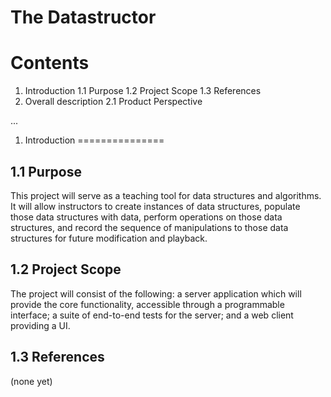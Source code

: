# The Datastructor

Contents
========
1. Introduction
1.1 Purpose
1.2 Project Scope
1.3 References
2. Overall description
2.1 Product Perspective

...

1. Introduction
===============

1.1 Purpose
--------------------

This project will serve as a teaching tool for data structures and algorithms.  It will allow instructors to create instances of data structures, populate those data structures with data, perform operations on those data structures, and record the sequence of manipulations to those data structures for future modification and playback.

1.2 Project Scope
--------------------------

The project will consist of the following: a server application which will provide the core functionality, accessible through a programmable interface; a suite of end-to-end tests for the server; and a web client providing a UI. 

1.3 References
----------------------

(none yet)


